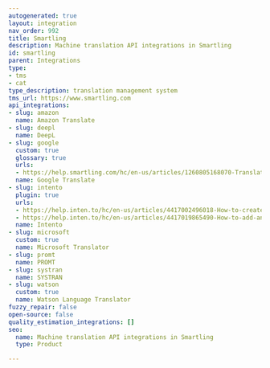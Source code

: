 ```yaml
---
autogenerated: true
layout: integration
nav_order: 992
title: Smartling
description: Machine translation API integrations in Smartling
id: smartling
parent: Integrations
type:
- tms
- cat
type_description: translation management system
tms_url: https://www.smartling.com
api_integrations:
- slug: amazon
  name: Amazon Translate
- slug: deepl
  name: DeepL
- slug: google
  custom: true
  glossary: true
  urls:
  - https://help.smartling.com/hc/en-us/articles/1260805168070-Translating-with-Google-AutoML
  name: Google Translate
- slug: intento
  plugin: true
  urls:
  - https://help.inten.to/hc/en-us/articles/4417002496018-How-to-create-an-MT-profile-in-your-Smartling-account
  - https://help.inten.to/hc/en-us/articles/4417019865490-How-to-add-an-MT-profile-to-the-workflow-in-your-Smartling-project-
  name: Intento
- slug: microsoft
  custom: true
  name: Microsoft Translator
- slug: promt
  name: PROMT
- slug: systran
  name: SYSTRAN
- slug: watson
  custom: true
  name: Watson Language Translator
fuzzy_repair: false
open-source: false
quality_estimation_integrations: []
seo:
  name: Machine translation API integrations in Smartling
  type: Product

---
```



